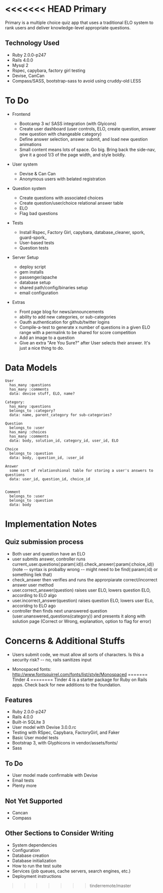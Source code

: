 <<<<<<< HEAD
Primary
=======

Primary is a multiple choice quiz app that uses a traditional ELO system to rank users and deliver knowledge-level appropriate questions.

Technology Used
---------------

* Ruby 2.0.0-p247
* Rails 4.0.0
* Mysql 2
* Rspec, capybara, factory girl testing
* Devise, CanCan
* Compass/SASS, bootstrap-sass to avoid using cruddy-old LESS

To Do
=====

* Frontend
  * Bootcamp 3 w/ SASS integration (with Glyicons)
  * Create user dashboard (user controls, ELO, create question, answer new question with changeable category)
  * Define answer selection, answer submit, and load new question animations
  * Small content means lots of space. Go big. Bring back the side-nav, give it a good 1/3 of the page width, and style boldly.

* User system
  * Devise & Can Can
  * Anonymous users with belated registration

* Question system
  * Create questions with associated choices 
  * Create question/user/choice relational answer table
  * ELO
  * Flag bad questions

* Tests
  * Install Rspec, Factory Girl, capybara, database_cleaner, spork, guard-spork_
  * User-based tests
  * Question tests

* Server Setup
  * deploy script
  * gem installs
  * passenger/apache
  * database setup
  * shared path/config/binaries setup
  * email configuration

* Extras
  * Front page blog for news/announcements
  * ability to add new categories, or sub-categories
  * Oauth authentication for github/twitter logins
  * Compile-a-test to generate x number of questions in a given ELO range with a permalink to be shared for score competition
  * Add an image to a question
  * Give an extra "Are You Sure?" after User selects their answer. It's just a nice thing to do.

Data Models
===========

```
User
  has_many :questions
  has_many :comments
  data: devise stuff, ELO, name? 

Category:
  has_many :questions
  belongs_to :category?
  data: name, parent_category for sub-categories?

Question
  belongs_to :user
  has_many :choices
  has_many :comments
  data: body, solution_id, category_id, user_id, ELO

Choice
  belongs_to :question
  data: body, :question_id, :user_id

Answer
  some sort of relationshional table for storing a user's answers to questions
  data: user_id, question_id, choice_id


Comment
  belongs_to :user
  belongs_to :question
  data: body
```

Implementation Notes
====================

Quiz submission process
-----------------------

* Both user and question have an ELO
* user submits answer, controller runs current_user.questions(:param(:id)).check_answer(:param(:choice_id)) (note -- syntax is probalby wrong -- might need to be find(:param(:id) or something liek that)
* check_answer then verifies and runs the approrpiarate correct/incorrect answer user method
* user.correct_answer(question) raises user ELO, lowers question ELO, according to ELO algo
* user.incorrect_answer(question) raises question ELO, lowers user ELo, accoridng to ELO ago
* controller then finds next unanswered question (user.unanswered_questions(category)) and presents it along with solution page (Correct or Wrong, explanation, option to flag for error)

Concerns & Additional Stuffs
========

* Users submit code, we must allow all sorts of characters. Is this a security risk?
-- no, rails sanitizes input

* Monospaced fonts: http://www.fontsquirrel.com/fonts/list/style/Monospaced
=======
Tinder 4
========
Tinder 4 is a starter package for Ruby on Rails apps. Check back for new additions to the foundation.

Features
--------
* Ruby 2.0.0-p247
* Rails 4.0.0
* Built-in SQLite 3
* User model with Devise 3.0.0.rc
* Testing with RSpec, Capybara, FactoryGirl, and Faker
* Basic User model tests
* Bootstrap 3, with Glyphicons in vendor/assets/fonts/
* Sass

To Do
-----
* User model made confirmable with Devise
* Email tests
* Plenty more

Not Yet Supported
-----------------
* Cancan
* Compass

Other Sections to Consider Writing
----------------------------------
* System dependencies
* Configuration
* Database creation
* Database initialization
* How to run the test suite
* Services (job queues, cache servers, search engines, etc.)
* Deployment instructions
>>>>>>> tinderremote/master
